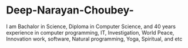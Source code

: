 # Deep-Narayan-Choubey-
I am Bachalor in Science, Diploma in Computer Science,  and 40 years experience in computer programming, IT, Investigation, World Peace, Innovation work, software, Natural programming, Yoga, Spiritual, and etc 
